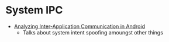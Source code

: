 # System IPC

- [Analyzing Inter-Application Communication in Android](https://people.eecs.berkeley.edu/~daw/papers/intents-mobisys11.pdf)
  - Talks about system intent spoofing amoungst other things
